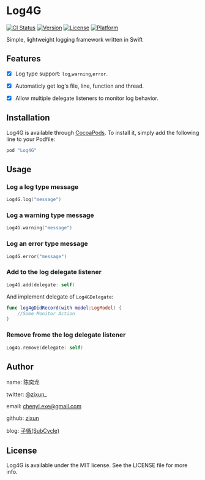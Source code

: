 # Log4G

[![CI Status](http://img.shields.io/travis/zixun/Log4G.svg?style=flat)](https://travis-ci.org/zixun/Log4G)
[![Version](https://img.shields.io/cocoapods/v/Log4G.svg?style=flat)](http://cocoapods.org/pods/Log4G)
[![License](https://img.shields.io/cocoapods/l/Log4G.svg?style=flat)](http://cocoapods.org/pods/Log4G)
[![Platform](https://img.shields.io/cocoapods/p/Log4G.svg?style=flat)](http://cocoapods.org/pods/Log4G)

Simple, lightweight logging framework written in Swift

## Features

- [x] Log type support: `log`,`warning`,`error`.
- [x] Automaticly get log‘s file, line, function and thread.
- [x] Allow multiple delegate listeners to monitor log behavior.


## Installation

Log4G is available through [CocoaPods](http://cocoapods.org). To install
it, simply add the following line to your Podfile:

```ruby
pod "Log4G"
```

## Usage
### Log a log type message

```swift
Log4G.log("message")
```

### Log a warning type message

```swift
Log4G.warning("message")
```

### Log an error type message

```swift
Log4G.error("message")
```

### Add to the log delegate listener

```swift
Log4G.add(delegate: self)
```

And implement delegate of `Log4GDelegate`:

```swift
func log4gDidRecord(with model:LogModel) {
    //Some Monitor Action
}
```

### Remove frome the log delegate listener
```swift
Log4G.remove(delegate: self)
```

## Author

name: 陈奕龙

twitter: [@zixun_](https://twitter.com/zixun_)

email: chenyl.exe@gmail.com

github: [zixun](https://github.com/zixun)

blog: [子循(SubCycle)](http://zixun.github.io/)



## License

Log4G is available under the MIT license. See the LICENSE file for more info.
